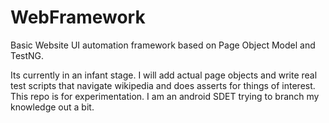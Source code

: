 # WebFramework
Basic Website UI automation framework based on Page Object Model and TestNG.

Its currently in an infant stage.  I will add actual page objects and write real test scripts that navigate wikipedia and does asserts for things of interest.
This repo is for experimentation.  I am an android SDET trying to branch my knowledge out a bit.
